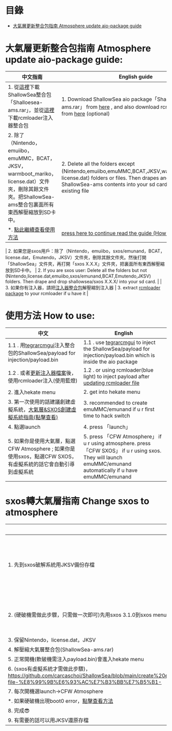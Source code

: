 # 目錄
- [大氣層更新整合包指南 Atmosphere update aio-package guide](#%E5%A4%A7%E6%B0%A3%E5%B1%A4%E6%9B%B4%E6%96%B0%E6%95%B4%E5%90%88%E5%8C%85%E6%8C%87%E5%8D%97-atmosphere-update-aio-package-guide)
# 大氣層更新整合包指南 Atmosphere update aio-package guide:
| 中文指南 | English guide |
| ------ | ------------- |
| 1. 從[這裡](https://github.com/carcaschoi/ShallowSea/releases/latest)下載ShallowSea整合包「Shalloesea-ams.rar」，並從[這裡](https://github.com/carcaschoi/rcmloader-package)下載rcmloader注入器整合包 | 1. Download ShallowSea aio package「Shallowsea-ams.rar」 from [here](https://github.com/carcaschoi/ShallowSea/releases/latest) , and also download rcmloader package from [here](https://github.com/carcaschoi/rcmloader-package) (optional) |
| 2. 除了（Nintendo，emuiibo，emuMMC，BCAT，JKSV，warmboot_mariko，license.dat）文件夾，刪除其餘文件夾。把ShallowSea-ams整合包裏面所有東西解壓縮放到SD卡中。 | 2. Delete all the folders except (Nintendo,emuiibo,emuMMC,BCAT,JKSV,warmboot_mariko，license.dat) folders or files. Then drapes and drops ShallowSea-ams contents into your sd card. Replace all existing file |
| *. [點此繼續查看使用方法](#%E4%BD%BF%E7%94%A8%E6%96%B9%E6%B3%95-how-to-use) | [press here to continue read the guide (How to use)](#%E4%BD%BF%E7%94%A8%E6%96%B9%E6%B3%95-how-to-use) |

| 2. 如果您是sxos用戶：除了（Nintendo，emuiibo，sxos/emunand，BCAT，license.dat，Emutendo，JKSV）文件夾，刪除其餘文件夾。然後打開「ShallowSea」文件夾，再打開「sxos X.X.X」文件夾，把裏面所有東西解壓縮放到SD卡中。 | 2. If you are sxos user: Delete all the folders but not (Nintendo,license.dat,emuiibo,sxos/emunand,BCAT,Emutendo,JKSV) folders. Then drape and drop shallowsea/sxos X.X.X/ into your sd card. |
| 3. 如果你有注入器，請把[注入器整合包](https://github.com/carcaschoi/rcmloader-package)解壓縮到注入器 | 3. extract [rcmloader package](https://github.com/carcaschoi/rcmloader-package) to your rcmloader if u have it |

# 使用方法 How to use:
| 中文 | English |
| --- | ------- |
| 1.1 . 用[tegrarcmgui](https://github.com/eliboa/TegraRcmGUI/releases/latest)注入整合包的ShallowSea/payload for injection/payload.bin  | 1.1 . use [tegrarcmgui](https://github.com/eliboa/TegraRcmGUI/releases/latest) to inject the ShallowSea/payload for injection/payload.bin which is inside the aio package |
| 1.2 . 或者[更新注入器檔案](https://github.com/carcaschoi/rcmloader-package)後，使用rcmloader注入(使用藍燈) | 1.2 . or using rcmloader(blue light) to inject payload after [updating rcmloader file](https://github.com/carcaschoi/rcmloader-package)
| 2. 進入hekate menu | 2. get into hekate menu |
| 3. 第一次使用的話建議創建虛擬系統，[大氣層&SXOS創建虛擬系統指南(點擊查看)](https://github.com/carcaschoi/ShallowSea/blob/main/create%20emuMMC%20guide%20(Chinese).md) | 3. recommended to create emuMMC/emunand if u r first time to hack switch |
| 4. 點選launch | 4. press 「launch」|
| 5. 如果你是使用大氣層，點選CFW Atmosphere ; 如果你是使用sxos，點選CFW SXOS，有虛擬系統的話它會自動引導到虛擬系統 | 5. press 「CFW Atmosphere」 if u r using atmosphere. press 「CFW SXOS」 if u r using sxos. They will launch emuMMC/emunand automatically if u have emuMMC/emunand |

# sxos轉大氣層指南 Change sxos to atmosphere
| 中文 | English |
| --- | ------- |
| 1. 先到sxos破解系統用JKSV備份存檔 | get into sxos cfw & use JKSV to backup game save if possible |
| 2. (硬破機需做此步驟，只需做一次即可)先用sxos 3.1.0到sxos menu→options→sx core→clean up，之後到nand→repair GPT | (sx core/lite user need to to this step)
| 3. 保留Nintendo，license.dat，JKSV | ……
| 4. 解壓縮大氣層整合包(ShallowSea-ams.rar) | ……
| 5. 正常開機(軟破機需注入payload.bin)會進入hekate menu | ……
| 6. (sxos有虛擬系統才需做此步驟)，https://github.com/carcaschoi/ShallowSea/blob/main/create%20emuMMC%20guide%20(Chinese).md#%E5%A4%A7%E6%B0%A3%E5%B1%A4%E5%89%B5%E5%BB%BAsd-file-%E8%99%9B%E6%93%AC%E7%B3%BB%E7%B5%B1- | ……
| 7. 每次開機選launch→CFW Atmosphere | ……
| *. 如果硬破機出現boot0 error，[點擊查看方法](https://www.sthetix.info/generating-a-fresh-boot0-from-scratch-fix-your-switch-now/) | …… |
| 8. 完成😎 | ……
| 9. 有需要的話可以用JKSV還原存檔 | ……
